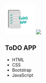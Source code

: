 <img  src="img/ToDO_APP.png">


<img  src="https://media.giphy.com/media/KbAufjmNmIzYNQVxDF/giphy.gif">



ToDO APP
--------

- HTML
- CSS
- Bootstrap
- JavaScript
